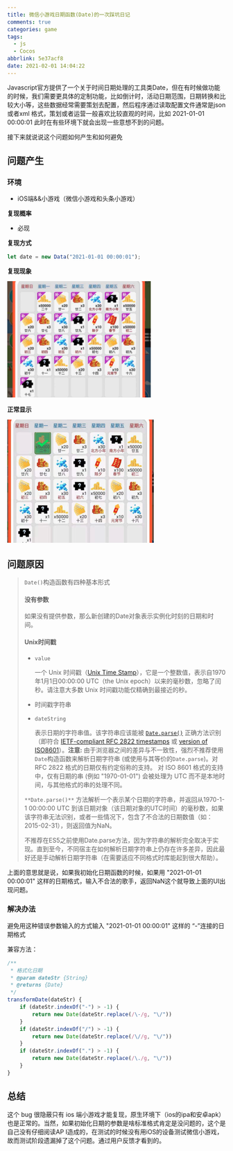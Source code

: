 ```yaml
---
title: 微信小游戏日期函数(Date)的一次踩坑日记
comments: true
categories: game
tags:
  - js
  - Cocos
abbrlink: 5e37acf8
date: 2021-02-01 14:04:22
---
```


Javascript官方提供了一个关于时间日期处理的工具类Date，但在有时候做功能的时候，我们需要更具体的定制功能，比如倒计时，活动日期范围，日期转换和比较大小等，这些数据经常需要策划去配置，然后程序通过读取配置文件通常是json 或者xml 格式，策划或者运营一般喜欢比较直观的时间，比如 2021-01-01 00:00:01 此时在有些环境下就会出现一些意想不到的问题。
<!--more-->
接下来就说说这个问题如何产生和如何避免

## 问题产生

### 环境

- iOS端&&小游戏（微信小游戏和头条小游戏）

**复现概率**

- 必现

**复现方式**

```javascript
let date = new Data("2021-01-01 00:00:01");
```

**复现现象**

![image-20210201141353203](微信小游戏日期函数-Date-的一次踩坑日记/image-20210201141353203.png)

**正常显示**

![image-20210201141556710](微信小游戏日期函数-Date-的一次踩坑日记/image-20210201141556710.png)

## 问题原因

> `Date()`构造函数有四种基本形式
>
> #### 没有参数
>
> 如果没有提供参数，那么新创建的Date对象表示实例化时刻的日期和时间。
>
> #### Unix时间戳
>
> - `value`
>
>   一个 Unix 时间戳（[Unix Time Stamp](http://pubs.opengroup.org/onlinepubs/9699919799/basedefs/V1_chap04.html#tag_04_16)），它是一个整数值，表示自1970年1月1日00:00:00 UTC（the Unix epoch）以来的毫秒数，忽略了闰秒。请注意大多数 Unix 时间戳功能仅精确到最接近的秒。
>
> - 时间戳字符串
>
> - `dateString`
>
>   表示日期的字符串值。该字符串应该能被 [`Date.parse()`](https://developer.mozilla.org/zh-CN/docs/Web/JavaScript/Reference/Global_Objects/Date/parse) 正确方法识别（即符合 [IETF-compliant RFC 2822 timestamps](http://tools.ietf.org/html/rfc2822#page-14) 或 [version of ISO8601](http://www.ecma-international.org/ecma-262/5.1/#sec-15.9.1.15)）。**注意:** 由于浏览器之间的差异与不一致性，强烈不推荐使用`Date`构造函数来解析日期字符串 (或使用与其等价的`Date.parse`)。对 RFC 2822 格式的日期仅有约定俗称的支持。 对 ISO 8601 格式的支持中，仅有日期的串 (例如 "1970-01-01") 会被处理为 UTC 而不是本地时间，与其他格式的串的处理不同。
>
> 
>
> `**Date.parse()**` 方法解析一个表示某个日期的字符串，并返回从1970-1-1 00:00:00 UTC 到该日期对象（该日期对象的UTC时间）的毫秒数，如果该字符串无法识别，或者一些情况下，包含了不合法的日期数值（如：2015-02-31），则返回值为NaN。
>
> 不推荐在ES5之前使用Date.parse方法，因为字符串的解析完全取决于实现。直到至今，不同宿主在如何解析日期字符串上仍存在许多差异，因此最好还是手动解析日期字符串（在需要适应不同格式时库能起到很大帮助）。   

上面的意思就是说，如果我初始化日期函数的时候，如果用  "2021-01-01 00:00:01" 这样的日期格式，输入不合法的歌手，返回NaN这个就导致上面的UI出现问题。

### 解决办法

避免用这种错误参数输入的方式输入 "2021-01-01 00:00:01" 这样的 “-”连接的日期格式

兼容方法：

```javascript
/**
 * 格式化日期
 * @param dateStr {String}
 * @returns {Date}
 */
transformDate(dateStr) {
    if (dateStr.indexOf("-") > -1) {
        return new Date(dateStr.replace(/\-/g, "\/"))
    }
    if (dateStr.indexOf("/") > -1) {
        return new Date(dateStr.replace(/\//g, "\/"))
    }
    if (dateStr.indexOf(".") > -1) {
        return new Date(dateStr.replace(/\./g, "\/"))
    }
}
```

## 总结

这个 bug 很隐蔽只有 ios 端小游戏才能复现，原生环境下（ios的ipa和安卓apk）也是正常的。当然，如果初始化日期的参数是啥标准格式肯定是没问题的，这个是自己没有仔细阅读AP I造成的，在测试的时候没有用iOS的设备测试微信小游戏，故而测试阶段遗漏掉了这个问题。通过用户反馈才看到的。